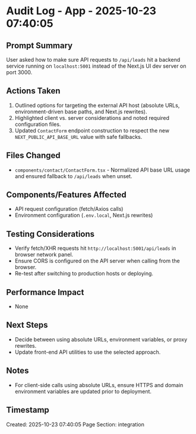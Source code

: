# Audit Log - App - 2025-10-23 07:40:05

## Prompt Summary

User asked how to make sure API requests to `/api/leads` hit a backend service running on `localhost:5001` instead of the Next.js UI dev server on port 3000.

## Actions Taken

1. Outlined options for targeting the external API host (absolute URLs, environment-driven base paths, and Next.js rewrites).
2. Highlighted client vs. server considerations and noted required configuration files.
3. Updated `ContactForm` endpoint construction to respect the new `NEXT_PUBLIC_API_BASE_URL` value with safe fallbacks.

## Files Changed

- `components/contact/ContactForm.tsx` - Normalized API base URL usage and ensured fallback to `/api/leads` when unset.

## Components/Features Affected

- API request configuration (fetch/Axios calls)
- Environment configuration (`.env.local`, Next.js rewrites)

## Testing Considerations

- Verify fetch/XHR requests hit `http://localhost:5001/api/leads` in browser network panel.
- Ensure CORS is configured on the API server when calling from the browser.
- Re-test after switching to production hosts or deploying.

## Performance Impact

- None

## Next Steps

- Decide between using absolute URLs, environment variables, or proxy rewrites.
- Update front-end API utilities to use the selected approach.

## Notes

- For client-side calls using absolute URLs, ensure HTTPS and domain environment variables are updated prior to deployment.

## Timestamp

Created: 2025-10-23 07:40:05
Page Section: integration
